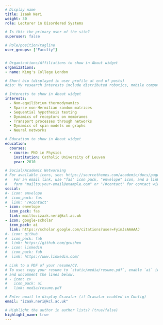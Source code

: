 ```yaml
---
# Display name
title: Izaak Neri
weight: 30
role: Lecturer in Disordered Systems

# Is this the primary user of the site?
superuser: false

# Role/position/tagline
user_groups: ["Faculty"]


# Organizations/Affiliations to show in About widget
organizations:
- name: King's College London

# Short bio (displayed in user profile at end of posts)
#bio: My research interests include distributed robotics, mobile computing and programmable matter.

# Interests to show in About widget
interests:
  - Non-equilibrium thermodynamics
  - Sparse non-Hermitian random matrices
  - Sequential hypothesis testing
  - Dynamics of receptors on membranes
  - Transport processes through networks
  - Dynamics of spin models on graphs
  - Neural networks

# Education to show in About widget
education:
  courses:
  - course: PhD in Physics
    institution: Catholic University of Leuven
    year: 2010

# Social/Academic Networking
# For available icons, see: https://sourcethemes.com/academic/docs/page-builder/#icons
#   For an email link, use "fas" icon pack, "envelope" icon, and a link in the
#   form "mailto:your-email@example.com" or "/#contact" for contact widget.
social:
#- icon: envelope
#  icon_pack: fas
#  link: '/#contact'
- icon: envelope
  icon_pack: fas
  link: mailto:izaak.neri@kcl.ac.uk
- icon: google-scholar
  icon_pack: ai
  link: https://scholar.google.com/citations?user=FyimJsAAAAAJ
#- icon: github
#  icon_pack: fab
#  link: https://github.com/gcushen
#- icon: linkedin
#  icon_pack: fab
#  link: https://www.linkedin.com/

# Link to a PDF of your resume/CV.
# To use: copy your resume to `static/media/resume.pdf`, enable `ai` icons in `params.toml`,
# and uncomment the lines below.
# - icon: cv
#   icon_pack: ai
#   link: media/resume.pdf

# Enter email to display Gravatar (if Gravatar enabled in Config)
email: "izaak.neri@kcl.ac.uk"

# Highlight the author in author lists? (true/false)
highlight_name: true
---
```

